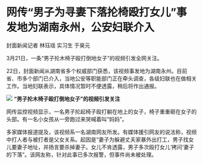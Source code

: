 # 网传“男子为寻妻下落抡椅殴打女儿”事发地为湖南永州，公安妇联介入

封面新闻记者 林珏瑶 实习生 于昊元

3月21日，一条“男子抡木椅子殴打倒地女子”的视频引发全网关注。

22日，封面新闻从湖南省多个权威部门获悉，该视频事发地为湖南永州。目前省、市多个部门已介入，当地公安等职能部门正在牵头调查，各级妇联也在做相关工作。当地妇联表示，具体情况暂时不便透露，稍后将作出通报。

![](https://inews.gtimg.com/news_bt/OXKV92PigVMEFIHOLCzYoLoko3PPnB9-rpr9xaI1y7WscAA/1000)
**“男子抡木椅子殴打倒地女子”的视频引发关注**

网传监控视频显示，一名男子抡起椅子殴打躺在地上的女子，椅子重重砸在女子的头部。有一名小女孩从一旁跑过来哭喊着叫“妈妈”。

多家媒体报道提及，该视频系一名湖南网友所发。有媒体援引网友的说法称，视频中打人者与被打者是父女关系。起因是“妻子为躲避丈夫家暴外出打工，男子找女儿要妻子地址，并扬言要杀掉妻子。女儿不肯透露，男子多次殴打女儿‘拷问’妻子的下落”。该网友称，针对此事已多次报警，但事件尚未被处理。

